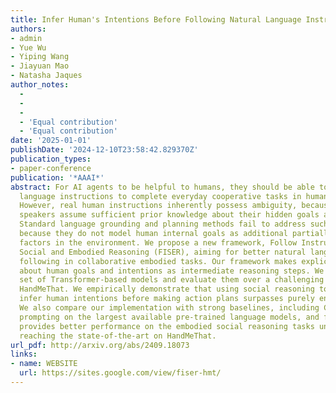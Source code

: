 ```yaml
---
title: Infer Human's Intentions Before Following Natural Language Instructions
authors:
- admin
- Yue Wu
- Yiping Wang
- Jiayuan Mao
- Natasha Jaques
author_notes:
  - 
  - 
  - 
  - 'Equal contribution'
  - 'Equal contribution'
date: '2025-01-01'
publishDate: '2024-12-10T23:58:42.829370Z'
publication_types:
- paper-conference
publication: '*AAAI*'
abstract: For AI agents to be helpful to humans, they should be able to follow natural
  language instructions to complete everyday cooperative tasks in human environments.
  However, real human instructions inherently possess ambiguity, because the human
  speakers assume sufficient prior knowledge about their hidden goals and intentions.
  Standard language grounding and planning methods fail to address such ambiguities
  because they do not model human internal goals as additional partially observable
  factors in the environment. We propose a new framework, Follow Instructions with
  Social and Embodied Reasoning (FISER), aiming for better natural language instruction
  following in collaborative embodied tasks. Our framework makes explicit inferences
  about human goals and intentions as intermediate reasoning steps. We implement a
  set of Transformer-based models and evaluate them over a challenging benchmark,
  HandMeThat. We empirically demonstrate that using social reasoning to explicitly
  infer human intentions before making action plans surpasses purely end-to-end approaches.
  We also compare our implementation with strong baselines, including Chain of Thought
  prompting on the largest available pre-trained language models, and find that FISER
  provides better performance on the embodied social reasoning tasks under investigation,
  reaching the state-of-the-art on HandMeThat.
url_pdf: http://arxiv.org/abs/2409.18073
links:
- name: WEBSITE
  url: https://sites.google.com/view/fiser-hmt/
---
```

